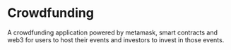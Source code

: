 # Crowdfunding
A crowdfunding application powered by metamask, smart contracts and web3 for users to host their events and investors to invest in those events.
